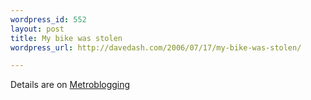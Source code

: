 ```yaml
---
wordpress_id: 552
layout: post
title: My bike was stolen
wordpress_url: http://davedash.com/2006/07/17/my-bike-was-stolen/

---
```


Details are on [Metroblogging](http://minneapolis.metblogs.com/archives/2006/07/my_bike_was_sto.phtml)
